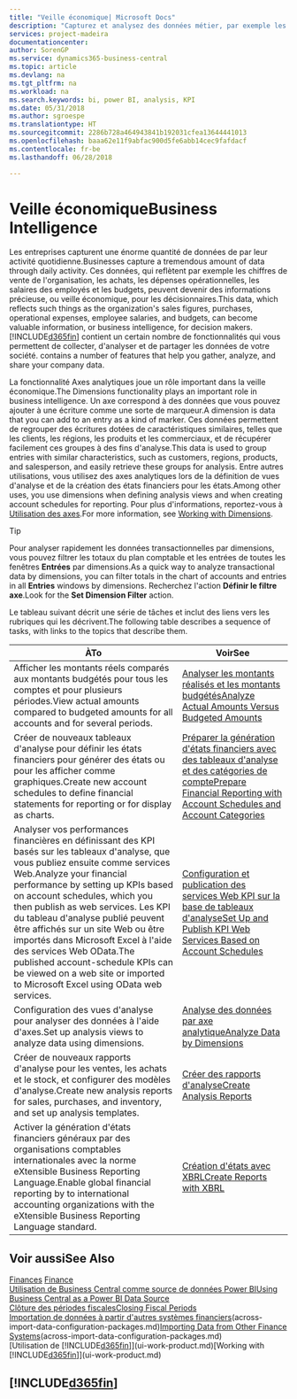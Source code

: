 ```yaml
---
title: "Veille économique| Microsoft Docs"
description: "Capturez et analysez des données métier, par exemple les chiffres de vente de l'organisation, les achats, les dépenses opérationnelles, les salaires des employés et les budgets, peuvent être des informations précieuses, pour la veille économique ou pour les décisionnaires."
services: project-madeira
documentationcenter: 
author: SorenGP
ms.service: dynamics365-business-central
ms.topic: article
ms.devlang: na
ms.tgt_pltfrm: na
ms.workload: na
ms.search.keywords: bi, power BI, analysis, KPI
ms.date: 05/31/2018
ms.author: sgroespe
ms.translationtype: HT
ms.sourcegitcommit: 2286b728a464943841b192031cfea13644441013
ms.openlocfilehash: baaa62e11f9abfac900d5fe6abb14cec9fafdacf
ms.contentlocale: fr-be
ms.lasthandoff: 06/28/2018

---
```

# <a name="business-intelligence"></a><span data-ttu-id="83d6a-103">Veille économique</span><span class="sxs-lookup"><span data-stu-id="83d6a-103">Business Intelligence</span></span>
<span data-ttu-id="83d6a-104">Les entreprises capturent une énorme quantité de données de par leur activité quotidienne.</span><span class="sxs-lookup"><span data-stu-id="83d6a-104">Businesses capture a tremendous amount of data through daily activity.</span></span> <span data-ttu-id="83d6a-105">Ces données, qui reflètent par exemple les chiffres de vente de l'organisation, les achats, les dépenses opérationnelles, les salaires des employés et les budgets, peuvent devenir des informations précieuse, ou veille économique, pour les décisionnaires.</span><span class="sxs-lookup"><span data-stu-id="83d6a-105">This data, which reflects such things as the organization's sales figures, purchases, operational expenses, employee salaries, and budgets, can become valuable information, or business intelligence, for decision makers.</span></span> [!INCLUDE[d365fin](includes/d365fin_md.md)]<span data-ttu-id="83d6a-106"> contient un certain nombre de fonctionnalités qui vous permettent de collecter, d'analyser et de partager les données de votre société.</span><span class="sxs-lookup"><span data-stu-id="83d6a-106"> contains a number of features that help you gather, analyze, and share your company data.</span></span>

<span data-ttu-id="83d6a-107">La fonctionnalité Axes analytiques joue un rôle important dans la veille économique.</span><span class="sxs-lookup"><span data-stu-id="83d6a-107">The Dimensions functionality plays an important role in business intelligence.</span></span> <span data-ttu-id="83d6a-108">Un axe correspond à des données que vous pouvez ajouter à une écriture comme une sorte de marqueur.</span><span class="sxs-lookup"><span data-stu-id="83d6a-108">A dimension is data that you can add to an entry as a kind of marker.</span></span> <span data-ttu-id="83d6a-109">Ces données permettent de regrouper des écritures dotées de caractéristiques similaires, telles que les clients, les régions, les produits et les commerciaux, et de récupérer facilement ces groupes à des fins d'analyse.</span><span class="sxs-lookup"><span data-stu-id="83d6a-109">This data is used to group entries with similar characteristics, such as customers, regions, products, and salesperson, and easily retrieve these groups for analysis.</span></span> <span data-ttu-id="83d6a-110">Entre autres utilisations, vous utilisez des axes analytiques lors de la définition de vues d'analyse et de la création des états financiers pour les états.</span><span class="sxs-lookup"><span data-stu-id="83d6a-110">Among other uses, you use dimensions  when defining analysis views and when creating account schedules for reporting.</span></span> <span data-ttu-id="83d6a-111">Pour plus d'informations, reportez-vous à [Utilisation des axes](finance-dimensions.md).</span><span class="sxs-lookup"><span data-stu-id="83d6a-111">For more information, see [Working with Dimensions](finance-dimensions.md).</span></span>

> [!TIP]
> <span data-ttu-id="83d6a-112">Pour analyser rapidement les données transactionnelles par dimensions, vous pouvez filtrer les totaux du plan comptable et les entrées de toutes les fenêtres **Entrées** par dimensions.</span><span class="sxs-lookup"><span data-stu-id="83d6a-112">As a quick way to analyze transactional data by dimensions, you can filter totals in the chart of accounts and entries in all **Entries** windows by dimensions.</span></span> <span data-ttu-id="83d6a-113">Recherchez l'action **Définir le filtre axe**.</span><span class="sxs-lookup"><span data-stu-id="83d6a-113">Look for the **Set Dimension Filter** action.</span></span>  

<span data-ttu-id="83d6a-114">Le tableau suivant décrit une série de tâches et inclut des liens vers les rubriques qui les décrivent.</span><span class="sxs-lookup"><span data-stu-id="83d6a-114">The following table describes a sequence of tasks, with links to the topics that describe them.</span></span>  

| <span data-ttu-id="83d6a-115">À</span><span class="sxs-lookup"><span data-stu-id="83d6a-115">To</span></span> | <span data-ttu-id="83d6a-116">Voir</span><span class="sxs-lookup"><span data-stu-id="83d6a-116">See</span></span> |
| --- | --- |
|<span data-ttu-id="83d6a-117">Afficher les montants réels comparés aux montants budgétés pour tous les comptes et pour plusieurs périodes.</span><span class="sxs-lookup"><span data-stu-id="83d6a-117">View actual amounts compared to budgeted amounts for all accounts and for several periods.</span></span>|[<span data-ttu-id="83d6a-118">Analyser les montants réalisés et les montants budgétés</span><span class="sxs-lookup"><span data-stu-id="83d6a-118">Analyze Actual Amounts Versus Budgeted Amounts</span></span>](bi-how-analyze-actual-versus-budget.md)|
|<span data-ttu-id="83d6a-119">Créer de nouveaux tableaux d'analyse pour définir les états financiers pour générer des états ou pour les afficher comme graphiques.</span><span class="sxs-lookup"><span data-stu-id="83d6a-119">Create new account schedules to define financial statements for reporting or for display as charts.</span></span>|[<span data-ttu-id="83d6a-120">Préparer la génération d'états financiers avec des tableaux d'analyse et des catégories de compte</span><span class="sxs-lookup"><span data-stu-id="83d6a-120">Prepare Financial Reporting with Account Schedules and Account Categories</span></span>](bi-how-work-account-schedule.md)|
|<span data-ttu-id="83d6a-121">Analyser vos performances financières en définissant des KPI basés sur les tableaux d'analyse, que vous publiez ensuite comme services Web.</span><span class="sxs-lookup"><span data-stu-id="83d6a-121">Analyze your financial performance by setting up KPIs based on account schedules, which you then publish as web services.</span></span> <span data-ttu-id="83d6a-122">Les KPI du tableau d'analyse publié peuvent être affichés sur un site Web ou être importés dans Microsoft Excel à l'aide des services Web OData.</span><span class="sxs-lookup"><span data-stu-id="83d6a-122">The published account-schedule KPIs can be viewed on a web site or imported to Microsoft Excel using OData web services.</span></span>|[<span data-ttu-id="83d6a-123">Configuration et publication des services Web KPI sur la base de tableaux d'analyse</span><span class="sxs-lookup"><span data-stu-id="83d6a-123">Set Up and Publish KPI Web Services Based on Account Schedules</span></span>](bi-how-to-set-up-and-publish-kpi-web-services-based-on-account-schedules.md)|
|<span data-ttu-id="83d6a-124">Configuration des vues d'analyse pour analyser des données à l'aide d'axes.</span><span class="sxs-lookup"><span data-stu-id="83d6a-124">Set up analysis views to analyze data using dimensions.</span></span>|[<span data-ttu-id="83d6a-125">Analyse des données par axe analytique</span><span class="sxs-lookup"><span data-stu-id="83d6a-125">Analyze Data by Dimensions</span></span>](bi-how-analyze-data-dimension.md)|
|<span data-ttu-id="83d6a-126">Créer de nouveaux rapports d'analyse pour les ventes, les achats et le stock, et configurer des modèles d'analyse.</span><span class="sxs-lookup"><span data-stu-id="83d6a-126">Create new analysis reports for sales, purchases, and inventory, and set up analysis templates.</span></span>|[<span data-ttu-id="83d6a-127">Créer des rapports d'analyse</span><span class="sxs-lookup"><span data-stu-id="83d6a-127">Create Analysis Reports</span></span>](bi-how-create-analysis-views-reports.md)|
|<span data-ttu-id="83d6a-128">Activer la génération d'états financiers généraux par des organisations comptables internationales avec la norme eXtensible Business Reporting Language.</span><span class="sxs-lookup"><span data-stu-id="83d6a-128">Enable global financial reporting by to international accounting organizations with the eXtensible Business Reporting Language standard.</span></span>|[<span data-ttu-id="83d6a-129">Création d'états avec XBRL</span><span class="sxs-lookup"><span data-stu-id="83d6a-129">Create Reports with XBRL</span></span>](bi-create-reports-with-xbrl.md)|

## <a name="see-also"></a><span data-ttu-id="83d6a-130">Voir aussi</span><span class="sxs-lookup"><span data-stu-id="83d6a-130">See Also</span></span>
<span data-ttu-id="83d6a-131">[Finances](finance.md)  </span><span class="sxs-lookup"><span data-stu-id="83d6a-131">[Finance](finance.md)  </span></span>  
[<span data-ttu-id="83d6a-132">Utilisation de Business Central comme source de données Power BI</span><span class="sxs-lookup"><span data-stu-id="83d6a-132">Using Business Central as a Power BI Data Source</span></span>](across-how-use-financials-data-source-powerbi.md)  
[<span data-ttu-id="83d6a-133">Clôture des périodes fiscales</span><span class="sxs-lookup"><span data-stu-id="83d6a-133">Closing Fiscal Periods</span></span>](year-close-years-periods.md)  
<span data-ttu-id="83d6a-134">[Importation de données à partir d'autres systèmes financiers](across-import-data-configuration-packages.md)(across-import-data-configuration-packages.md)</span><span class="sxs-lookup"><span data-stu-id="83d6a-134">[Importing Data from Other Finance Systems](across-import-data-configuration-packages.md)(across-import-data-configuration-packages.md)</span></span>  
<span data-ttu-id="83d6a-135">[Utilisation de [!INCLUDE[d365fin](includes/d365fin_md.md)]](ui-work-product.md)</span><span class="sxs-lookup"><span data-stu-id="83d6a-135">[Working with [!INCLUDE[d365fin](includes/d365fin_md.md)]](ui-work-product.md)</span></span>

## [!INCLUDE[d365fin](includes/free_trial_md.md)]  
 


